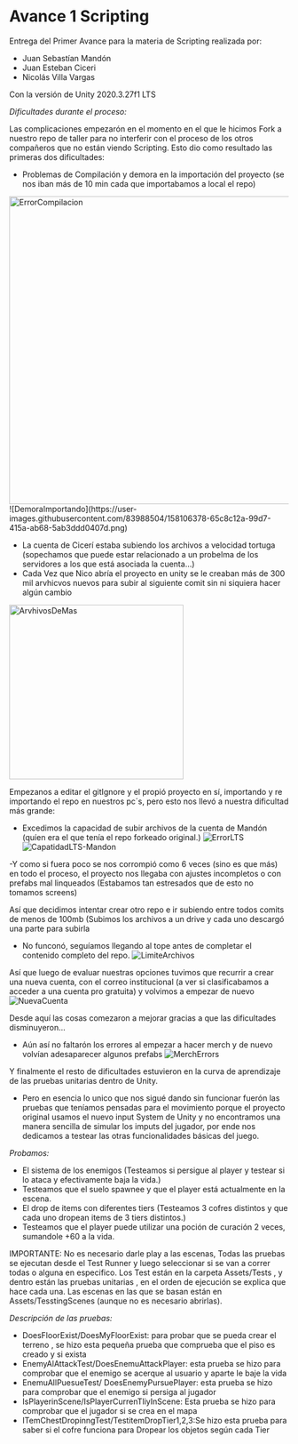 # Avance 1 Scripting 

Entrega del Primer Avance para la materia de Scripting realizada por:

- Juan Sebastían Mandón
- Juan Esteban Ciceri
- Nicolás Villa Vargas

Con la versión de Unity 2020.3.27f1 LTS

_Dificultades durante el proceso:_

Las complicaciones empezarón en el momento en el que le hicimos Fork a nuestro repo de taller para no interferir con el proceso de los otros compañeros que no están viendo Scripting. Esto dio como resultado las primeras dos dificultades: 

- Problemas de Compilación y demora en la importación del proyecto (se nos iban más de 10 min cada que importabamos a local el repo)
<img width="554" alt="ErrorCompilacion" src="https://user-images.githubusercontent.com/83988504/158104050-3b17bc14-2a1c-4e36-8c84-24f530e39780.png">
![DemoraImportando](https://user-images.githubusercontent.com/83988504/158106378-65c8c12a-99d7-415a-ab68-5ab3ddd0407d.png)

- La cuenta de Cicerí estaba subiendo los archivos a velocidad tortuga (sopechamos que puede estar relacionado a un probelma de los servidores a los que está asociada la cuenta...) 
- Cada Vez que Nico abría el proyecto en unity se le creaban más de 300 mil arvhicvos nuevos para subir al siguiente comit sin ni siquiera hacer algún cambio
<img width="314" alt="ArvhivosDeMas" src="https://user-images.githubusercontent.com/83988504/158105277-5abde9b7-0d6a-4f13-abf0-d837278359cb.png">

Empezanos a editar el gitIgnore y el propió proyecto en sí, importando y re importando el repo en nuestros pc´s, pero esto nos llevó a nuestra dificultad más grande:

  - Excedimos la capacidad de subir archivos de la cuenta de Mandón (quíen era el que tenía el repo forkeado original.)
![ErrorLTS](https://user-images.githubusercontent.com/83988504/158104417-54443b78-2473-4502-908c-1e77f8ae6a6f.png)
![CapatidadLTS-Mandon](https://user-images.githubusercontent.com/83988504/158104496-a3081178-ba37-4e2a-90cc-1ddd3c8d0ada.png)

  -Y como si fuera poco se nos corrompió como 6 veces (sino es que más) en todo el proceso, el proyecto nos llegaba con ajustes incompletos o con prefabs mal linqueados (Estabamos tan estresados que de esto no tomamos screens)

Así que decidimos intentar crear otro repo e ir subiendo entre todos comits de menos de 100mb (Subimos los archivos a un drive y cada uno descargó una parte para subirla

- No funconó, seguíamos llegando al tope antes de completar el contenido completo del repo.
![LimiteArchivos](https://user-images.githubusercontent.com/83988504/158104702-c75aabd7-fb0d-4536-af52-cb7a1481ce77.png)

Así que luego de evaluar nuestras opciones tuvimos que recurrir a crear una nueva cuenta, con el correo institucional (a ver si clasificabamos a acceder a una cuenta pro gratuita) y volvimos a empezar de nuevo 
![NuevaCuenta](https://user-images.githubusercontent.com/83988504/158105493-0b566818-272b-4113-ab6f-678d017452c4.png)

Desde aquí las cosas comezaron a mejorar gracias a que las dificultades disminuyeron...
- Aún así no faltarón los errores al empezar a hacer merch y de nuevo volvían adesaparecer algunos prefabs
![MerchErrors](https://user-images.githubusercontent.com/83988504/158105820-ecd473b1-b958-4733-932a-e60f41e20e47.png)

Y finalmente el resto de dificultades estuvieron en la curva de aprendizaje de las pruebas unitarias dentro de Unity.
- Pero en esencia lo unico que nos sigué dando sin funcionar fuerón las pruebas que teníamos pensadas para el movimiento porque el proyecto original usamos el nuevo input System de Unity y no encontramos una manera sencilla de simular los imputs del jugador, por ende nos dedicamos a testear las otras funcionalidades básicas del juego.

_Probamos:_

- El sistema de los enemigos (Testeamos si persigue al player y testear si lo ataca y efectivamente baja la vida.)
- Testeamos que el suelo spawnee y que el player está actualmente en la escena.
- El drop de items con diferentes tiers (Testeamos 3 cofres distintos y que cada uno dropean items de 3 tiers distintos.)
- Testeamos que el player puede utilizar una poción de curación 2 veces, sumandole +60 a la vida.

IMPORTANTE:
No es necesario darle play a las escenas, Todas las pruebas se ejecutan desde el Test Runner y luego seleccionar si se van a correr todas o alguna en especifico.
Los Test están en la carpeta Assets/Tests , y dentro están las pruebas unitarias , en el orden de ejecución se explica que hace cada una. Las escenas en las que se basan están en Assets/TesstingScenes (aunque no es necesario abrirlas).

_Descripción de las pruebas:_

- DoesFloorExist/DoesMyFloorExist: para probar que se pueda crear el terreno , se hizo esta pequeña prueba que comprueba que el piso es creado y si  exista
- EnemyAlAttackTest/DoesEnemuAttackPlayer: esta prueba se hizo para comprobar que el enemigo se acerque  al usuario y aparte le baje la vida  
- EnemuAllPuesueTest/ DoesEnemyPursuePlayer: esta prueba se hizo para comprobar que el enemigo si persiga al jugador
- IsPlayerinScene/IsPlayerCurrenTliyInScene: Esta prueba se hizo para comprobar que el jugador si se crea en el mapa
- ITemChestDropinngTest/TestitemDropTier1,2,3:Se hizo esta prueba para saber si el cofre funciona para Dropear los objetos según cada Tier 


